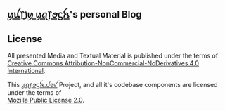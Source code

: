 ## [ꪗꪊ᥅꠸ꪗ ꪗꪖ᥅ꪮᦓꫝ](https://www.linkedin.com/in/yuriy-yarosh-171ba3b9/)'s personal Blog



## License 

All presented Media and Textual Material is published under the terms of [Creative Commons Attribution-NonCommercial-NoDerivatives 4.0 International](../../LICENSE-CONTENT).

This [ꪗꪖ᥅ꪮᦓꫝ.ᦔꫀꪜ](https://yarosh.dev) Project, and all it's codebase components are licensed under the terms of <br/> [Mozilla Public License 2.0](LICENSE).
